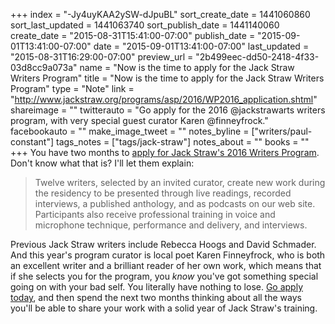 +++
index = "-Jy4uyKAA2ySW-dJpuBL"
sort_create_date = 1441060860
sort_last_updated = 1441063740
sort_publish_date = 1441140060
create_date = "2015-08-31T15:41:00-07:00"
publish_date = "2015-09-01T13:41:00-07:00"
date = "2015-09-01T13:41:00-07:00"
last_updated = "2015-08-31T16:29:00-07:00"
preview_url = "2b499eec-dd50-2418-4f33-03d8cc9a073a"
name = "Now is the time to apply for the Jack Straw Writers Program"
title = "Now is the time to apply for the Jack Straw Writers Program"
type = "Note"
link = "http://www.jackstraw.org/programs/asp/2016/WP2016_application.shtml"
shareimage = ""
twitterauto = "Go apply for the 2016 @jackstrawarts writers program, with very special guest curator Karen @finneyfrock."
facebookauto = ""
make_image_tweet = ""
notes_byline = ["writers/paul-constant"]
tags_notes = ["tags/jack-straw"]
notes_about = ""
books = ""
+++
You have two months to [apply for Jack Straw's 2016 Writers Program](http://www.jackstraw.org/programs/asp/2016/WP2016_application.shtml). Don't know what that is? I'll let them explain:

<blockquote>Twelve writers, selected by an invited curator, create new work during the residency to be presented through live readings, recorded interviews, a published anthology, and as podcasts on our web site. Participants also receive professional training in voice and microphone technique, performance and delivery, and interviews.</blockquote>

Previous Jack Straw writers include Rebecca Hoogs and David Schmader. And this year's program curator is local poet Karen Finneyfrock, who is both an excellent writer and a brilliant reader of her own work, which means that if she selects you for the program, you *know* you've got something special going on with your bad self. You literally have nothing to lose. [Go apply today](http://www.jackstraw.org/programs/asp/2016/WP2016_application.shtml), and then spend the next two months thinking about all the ways you'll be able to share your work with a solid year of Jack Straw's training.